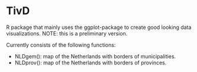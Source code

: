 # TivD
R package that mainly uses the ggplot-package to create good looking data visualizations. 
NOTE: this is a preliminary version. 

Currently consists of the following functions:
- NLDgem(): map of the Netherlands with borders of municipalities.
- NLDprov(): map of the Netherlands with borders of provinces. 
